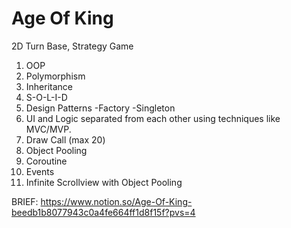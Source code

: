 # Age Of King

2D Turn Base, Strategy Game

1.  OOP
2.  Polymorphism
3.  Inheritance
4.  S-O-L-I-D
5.  Design Patterns
     -Factory
     -Singleton
6.  UI and Logic separated from each other using techniques like MVC/MVP.
7.  Draw Call (max 20)
8.  Object Pooling
9.  Coroutine
10. Events
11. Infinite Scrollview with Object Pooling


BRIEF: 
 https://www.notion.so/Age-Of-King-beedb1b8077943c0a4fe664ff1d8f15f?pvs=4
